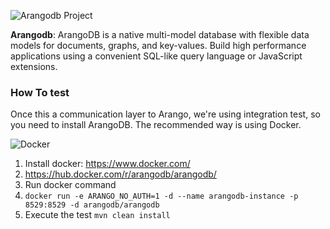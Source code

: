 ![Arangodb Project](https://github.com/JNOSQL/jnosql-site/blob/master/assets/img/logos/arangodb.png)


**Arangodb**: ArangoDB is a native multi-model database with flexible data models for documents, graphs, and key-values. Build high performance applications using a convenient SQL-like query language or JavaScript extensions.


### How To test

Once this a communication layer to Arango, we're using integration test, so you need to install ArangoDB. The recommended way is using Docker.

![Docker](https://www.docker.com/sites/default/files/horizontal_large.png)


1. Install docker: https://www.docker.com/
1. https://hub.docker.com/r/arangodb/arangodb/
1. Run docker command
1. `docker run -e ARANGO_NO_AUTH=1 -d --name arangodb-instance -p 8529:8529 -d arangodb/arangodb`
1. Execute the test `mvn clean install`
